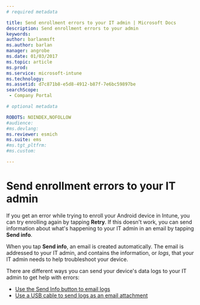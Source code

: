 ```yaml
---
# required metadata

title: Send enrollment errors to your IT admin | Microsoft Docs
description: Send enrollment errors to your admin
keywords:
author: barlanmsftms.author: barlan
manager: angrobe
ms.date: 01/03/2017
ms.topic: article
ms.prod:
ms.service: microsoft-intune
ms.technology:
ms.assetid: d7c871b8-e5d8-4912-b87f-7e6bc59897besearchScope: - Company Portal

# optional metadata

ROBOTS: NOINDEX,NOFOLLOW
#audience:
#ms.devlang:
ms.reviewer: esmich
ms.suite: ems
#ms.tgt_pltfrm:
#ms.custom:

---
```


# Send enrollment errors to your IT admin

If you get an error while trying to enroll your Android device in Intune, you can try enrolling again by tapping **Retry**. If this doesn't work, you can send information about what's happening to your IT admin in an email by tapping **Send info**.

When you tap **Send info**, an email is created automatically. The email is addressed to your IT admin, and contains the information, or _logs_, that your IT admin needs to help troubleshoot your device.

There are different ways you can send your device's data logs to your IT admin to get help with errors:

- [Use the Send Info button to email logs](send-logs-to-your-it-admin-by-email-android.md)
- [Use a USB cable to send logs as an email attachment](send-logs-to-your-it-admin-using-cable-android.md)
